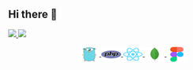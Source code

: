 ## Hi there 👋

<div style="display: flex; flex-direction: row;" align="center">
  <a href="https://github.com/Roger13san">
  <img height="180em" src="https://github-readme-stats.vercel.app/api?username=Roger13san&show_icons=true&theme=radical&include_all_commits=true&count_private=true"/>
  <img height="180em" src="https://github-readme-stats.vercel.app/api/top-langs/?username=Roger13san&layout=compact&langs_count=7&theme=radical"/>
</div> 
<div style="display: inline_block" align="center"><br>
  <img align="center" alt="vid-HTML" height="30" width="40" src="https://raw.githubusercontent.com/devicons/devicon/master/icons/go/go-original.svg">
  <img align="center" alt="vid-CSS" height="30" width="40" src="https://raw.githubusercontent.com/devicons/devicon/master/icons/php/php-original.svg">
  <img align="center" alt="vid-JS" height="30" width="40" src="https://raw.githubusercontent.com/devicons/devicon/master/icons/react/react-original.svg">
  <img align="center" alt="vid-CSS" height="30" width="40" src="https://raw.githubusercontent.com/devicons/devicon/master/icons/mongodb/mongodb-original.svg">
  <img align="center" alt="vid-JS" height="30" width="40" src="https://raw.githubusercontent.com/devicons/devicon/master/icons/figma/figma-original.svg">
  </div>
